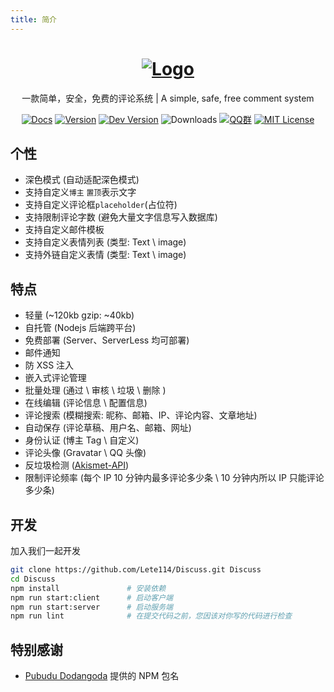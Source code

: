 ```yaml
---
title: 简介
---
```


<h1 align="center"><a href="https://discuss.js.org" target="_blank"><img src="/svg/Logo.svg" alt="Logo"></a></h1>
<p align="center">一款简单，安全，免费的评论系统 | A simple, safe, free comment system</p>

<p align="center">
    <a href="https://discuss.js.org" target="_blank"><img src="https://img.shields.io/badge/Docs-文档-1081c1?logo=read-the-docs" alt="Docs"></a>
    <a href="https://github.com/lete114/Discuss/releases/"><img src="https://img.shields.io/npm/v/discuss?color=critical&logo=npm" alt="Version"></a>
    <a href="https://github.com/lete114/Discuss/tree/dev"><img src="https://img.shields.io/github/package-json/v/lete114/Discuss/dev?color=%231ab1ad&label=dev" alt="Dev Version"></a>
    <img src="https://img.shields.io/npm/dm/discuss" alt="Downloads">
    <a href="https://jq.qq.com/?_wv=1027&k=lh7oS7Xt"><img src="https://img.shields.io/badge/QQ群-343890210-00a4ff?logo=tencent-qq" alt="QQ群"></a>
    <a href="https://github.com/lete114/Discuss/blob/master/LICENSE"><img src="https://img.shields.io/github/license/lete114/Discuss?color=FF5531" alt="MIT License"></a>
</p>


## 个性

- 深色模式 (自动适配深色模式)
- 支持自定义`博主` `置顶`表示文字
- 支持自定义评论框`placeholder`(占位符)
- 支持限制评论字数 (避免大量文字信息写入数据库)
- 支持自定义邮件模板
- 支持自定义表情列表 (类型: Text \ image)
- 支持外链自定义表情 (类型: Text \ image)

## 特点

- 轻量 (~120kb gzip: ~40kb)
- 自托管 (Nodejs 后端跨平台)
- 免费部署 (Server、ServerLess 均可部署)
- 邮件通知
- 防 XSS 注入
- 嵌入式评论管理
- 批量处理 (通过 \ 审核 \ 垃圾 \ 删除 )
- 在线编辑 (评论信息 \ 配置信息)
- 评论搜索 (模糊搜索: 昵称、邮箱、IP、评论内容、文章地址)
- 自动保存 (评论草稿、用户名、邮箱、网址)
- 身份认证 (博主 Tag \ 自定义)
- 评论头像 (Gravatar \ QQ 头像)
- 反垃圾检测 ([Akismet-API](https://akismet.com/))
- 限制评论频率 (每个 IP 10 分钟内最多评论多少条 \ 10 分钟内所以 IP 只能评论多少条)

## 开发

加入我们一起开发

```bash
git clone https://github.com/Lete114/Discuss.git Discuss
cd Discuss
npm install               # 安装依赖
npm run start:client      # 启动客户端
npm run start:server      # 启动服务端
npm run lint              # 在提交代码之前，您因该对你写的代码进行检查
```

## 特别感谢

- [Pubudu Dodangoda](https://github.com/pupudu) 提供的 NPM 包名
